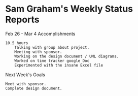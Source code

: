 Sam Graham's Weekly Status Reports
==========================================

Feb 26 - Mar 4
Accomplishments

    10.5 hours
        Talking with group about project.
        Meeting with sponsor.
        Working on the design document / UML diagrams.
        Worked on time tracker google Doc
        Experimented with the insane Excel file

Next Week's Goals

    Meet with sponsor.
    Complete design document.
